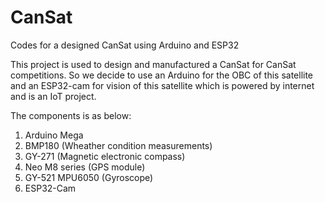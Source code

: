 # CanSat
Codes for a designed CanSat using Arduino and ESP32

This project is used to design and manufactured a CanSat for CanSat competitions. So we decide to use an Arduino for the OBC of this satellite and an ESP32-cam for vision of this satellite which is powered by internet and is an IoT project.

The components is as below:
  1. Arduino Mega
  2. BMP180 (Wheather condition measurements)
  3. GY-271 (Magnetic electronic compass)
  4. Neo M8 series (GPS module)
  5. GY-521 MPU6050 (Gyroscope)
  6. ESP32-Cam
